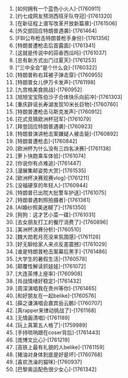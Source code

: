
1. [如何拥有一个蓝色小火人]-[1760911]
1. [约七成网友预测西班牙队夺冠]-[1761320]
1. [在新征程上谱写改革开放新篇章]-[1761506]
1. [外交部回应特朗普遇袭]-[1761464]
1. [FBI公布枪击特朗普枪手身份]-[1761356]
1. [特朗普遭枪击后首露面]-[1761341]
1. [这就是传说中的蒜香西瓜吗]-[1761037]
1. [总有新方式出门过夏天]-[1761253]
1. [“三中全会”是个什么会]-[1760322]
1. [特朗普称右耳被子弹击穿]-[1760955]
1. [特朗普女儿伊万卡发声]-[1761198]
1. [九宫格美食挑战]-[1760952]
1. [旭旭宝宝陈伯沙子合体快乐向前冲]-[1761303]
1. [重庆辟谣长寿湖发现10米长巨物]-[1760760]
1. [特朗普遭枪击马斯克发声]-[1760912]
1. [花式竞猜欧洲杯冠军]-[1761079]
1. [拜登回应特朗普遇袭]-[1760923]
1. [特朗普演讲枪击案嫌疑人被击毙]-[1760892]
1. [特朗普遭枪击]-[1760842]
1. [欧洲杯为什么没有三四名决赛]-[1761138]
1. [萝卜快跑乘车体验]-[1761074]
1. [你说你有点难追]-[1761447]
1. [漫展集邮姿势大赏]-[1761535]
1. [欧洲杯决赛观赛vlog]-[1761211]
1. [没福硬享的年轻人]-[1760944]
1. [特朗普已出院大批警车护送]-[1761075]
1. [特朗普遇刺照拍摄者]-[1761381]
1. [AI婚纱照美迷糊了]-[1761350]
1. [狗狗：这才艺小菜一碟]-[1761031]
1. [去女朋友打工的餐厅消费了]-[1760896]
1. [美洲杯决赛分析]-[1760510]
1. [魏大勋若月亮没来氛围感]-[1761126]
1. [好无聊给家人来点反差震撼]-[1761029]
1. [谁是特朗普枪击案幕后黑手]-[1761486]
1. [大学生的暑假生活]-[1760578]
1. [颠覆性解读抓娃娃]-[1761072]
1. [大连英博上座率]-[1760908]
1. [肖战情绪好稳定]-[1761432]
1. [周深演唱我在贵州等你]-[1761465]
1. [和好朋友在一起belike]-[1760576]
1. [薛之谦演唱会嘉宾岳云鹏]-[1760707]
1. [真rapper来律动挑战了]-[1761168]
1. [无情画清唱]-[1761189]
1. [玩上真第五人格了]-[1759989]
1. [手持唢呐跟在coser背后]-[1761443]
1. [庞博文比心]-[1761219]
1. [高铁上最有礼貌的人belike]-[1761159]
1. [猪油对身体到底是好是坏]-[1760768]
1. [喜欢洗澡的猫咪]-[1760937]
1. [巴黎奥运配色很少女心]-[1761342]
